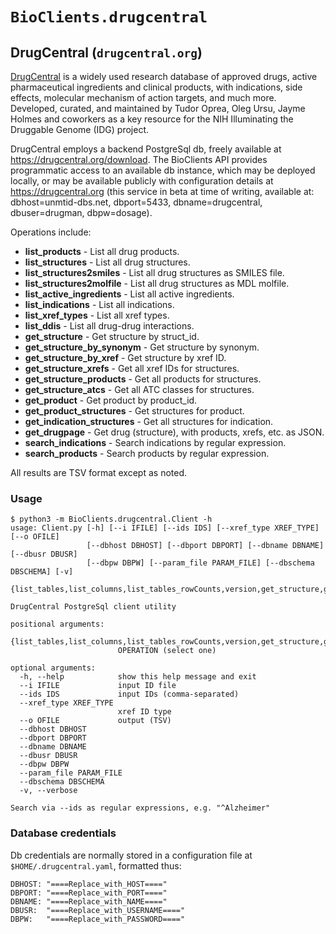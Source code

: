 # `BioClients.drugcentral`

## DrugCentral (`drugcentral.org`)

[DrugCentral](https://drugcentral.org) is a widely used research database of
approved drugs, active pharmaceutical ingredients and clinical products,
with indications, side effects, molecular mechanism of action targets,
and much more.  Developed, curated, and maintained by Tudor Oprea, Oleg Ursu,
Jayme Holmes and coworkers as a key resource for the NIH Illuminating the
Druggable Genome (IDG) project.

DrugCentral employs a backend PostgreSql db, freely available at
<https://drugcentral.org/download>. The BioClients API provides
programmatic access to an available db instance, which may be deployed
locally, or may be available publicly with configuration details
at <https://drugcentral.org> (this service in beta at time of writing, 
available at: dbhost=unmtid-dbs.net, dbport=5433, dbname=drugcentral,
dbuser=drugman, dbpw=dosage).

Operations include:

* __list_products__ - List all drug products.
* __list_structures__ - List all drug structures.  
* __list_structures2smiles__ - List all drug structures as SMILES file.
* __list_structures2molfile__ - List all drug structures as MDL molfile.
* __list_active_ingredients__ - List all active ingredients.
* __list_indications__ - List all indications.
* __list_xref_types__ - List all xref types.
* __list_ddis__ - List all drug-drug interactions.
* __get_structure__ - Get structure by struct_id.
* __get_structure_by_synonym__ - Get structure by synonym.
* __get_structure_by_xref__ - Get structure by xref ID.
* __get_structure_xrefs__ - Get all xref IDs for structures.
* __get_structure_products__ - Get all products for structures.
* __get_structure_atcs__ - Get all ATC classes for structures.
* __get_product__ - Get product by product_id.
* __get_product_structures__ - Get structures for product.
* __get_indication_structures__ - Get all structures for indication.
* __get_drugpage__ - Get drug (structure), with products, xrefs, etc. as JSON.
* __search_indications__ - Search indications by regular expression.
* __search_products__ - Search products by regular expression.

All results are TSV format except as noted.


### Usage

```
$ python3 -m BioClients.drugcentral.Client -h
usage: Client.py [-h] [--i IFILE] [--ids IDS] [--xref_type XREF_TYPE] [--o OFILE]
                 [--dbhost DBHOST] [--dbport DBPORT] [--dbname DBNAME] [--dbusr DBUSR]
                 [--dbpw DBPW] [--param_file PARAM_FILE] [--dbschema DBSCHEMA] [-v]
                 {list_tables,list_columns,list_tables_rowCounts,version,get_structure,get_structure_by_synonym,get_structure_by_xref,get_structure_xrefs,get_structure_products,get_structure_orangebook_products,get_structure_atcs,get_structure_synonyms,get_product,get_product_structures,get_indication_structures,get_drugpage,list_products,list_structures,list_structures2smiles,list_structures2molfile,list_active_ingredients,list_indications,list_indication_targets,list_ddis,list_atcs,list_xrefs,list_xref_types,search_indications,search_products,meta_listdbs}

DrugCentral PostgreSql client utility

positional arguments:
  {list_tables,list_columns,list_tables_rowCounts,version,get_structure,get_structure_by_synonym,get_structure_by_xref,get_structure_xrefs,get_structure_products,get_structure_orangebook_products,get_structure_atcs,get_structure_synonyms,get_product,get_product_structures,get_indication_structures,get_drugpage,list_products,list_structures,list_structures2smiles,list_structures2molfile,list_active_ingredients,list_indications,list_indication_targets,list_ddis,list_atcs,list_xrefs,list_xref_types,search_indications,search_products,meta_listdbs}
                        OPERATION (select one)

optional arguments:
  -h, --help            show this help message and exit
  --i IFILE             input ID file
  --ids IDS             input IDs (comma-separated)
  --xref_type XREF_TYPE
                        xref ID type
  --o OFILE             output (TSV)
  --dbhost DBHOST
  --dbport DBPORT
  --dbname DBNAME
  --dbusr DBUSR
  --dbpw DBPW
  --param_file PARAM_FILE
  --dbschema DBSCHEMA
  -v, --verbose

Search via --ids as regular expressions, e.g. "^Alzheimer"
```

### Database credentials

Db credentials are normally stored in a configuration file at
`$HOME/.drugcentral.yaml`, formatted thus:

```
DBHOST: "====Replace_with_HOST===="
DBPORT: "====Replace_with_PORT===="
DBNAME: "====Replace_with_NAME===="
DBUSR:  "====Replace_with_USERNAME===="
DBPW:   "====Replace_with_PASSWORD===="
```
